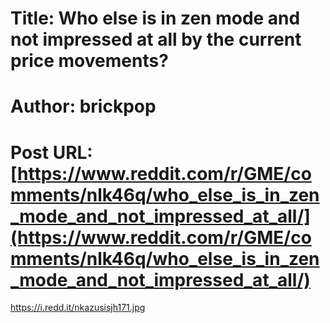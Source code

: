 # Title: Who else is in zen mode and not impressed at all by the current price movements?
# Author: brickpop
# Post URL: [https://www.reddit.com/r/GME/comments/nlk46q/who_else_is_in_zen_mode_and_not_impressed_at_all/](https://www.reddit.com/r/GME/comments/nlk46q/who_else_is_in_zen_mode_and_not_impressed_at_all/)


https://i.redd.it/nkazusisjh171.jpg